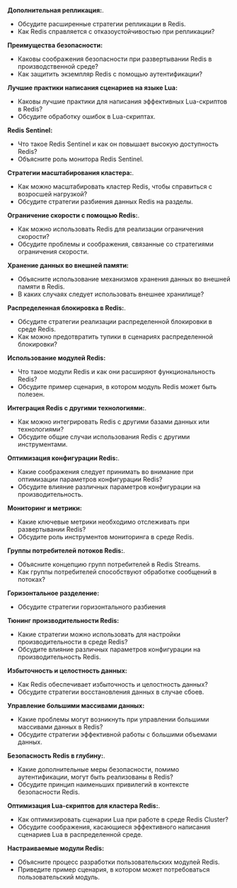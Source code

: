 **Дополнительная репликация:**.
- Обсудите расширенные стратегии репликации в Redis.
- Как Redis справляется с отказоустойчивостью при репликации?


**Преимущества безопасности:**
- Каковы соображения безопасности при развертывании Redis в производственной среде?
- Как защитить экземпляр Redis с помощью аутентификации?


**Лучшие практики написания сценариев на языке Lua:**
- Каковы лучшие практики для написания эффективных Lua-скриптов в Redis?
- Обсудите обработку ошибок в Lua-скриптах.


**Redis Sentinel:**
- Что такое Redis Sentinel и как он повышает высокую доступность Redis?
- Объясните роль монитора Redis Sentinel.


**Стратегии масштабирования кластера:**.
- Как можно масштабировать кластер Redis, чтобы справиться с возросшей нагрузкой?
- Обсудите стратегии разбиения данных Redis на разделы.


**Ограничение скорости с помощью Redis:**.
- Как можно использовать Redis для реализации ограничения скорости?
- Обсудите проблемы и соображения, связанные со стратегиями ограничения скорости.


**Хранение данных во внешней памяти:**
- Объясните использование механизмов хранения данных во внешней памяти в Redis.
- В каких случаях следует использовать внешнее хранилище?


**Распределенная блокировка в Redis:**.
- Обсудите стратегии реализации распределенной блокировки в среде Redis.
- Как можно предотвратить тупики в сценариях распределенной блокировки?


**Использование модулей Redis:**
- Что такое модули Redis и как они расширяют функциональность Redis?
- Обсудите пример сценария, в котором модуль Redis может быть полезен.


**Интеграция Redis с другими технологиями:**.
- Как можно интегрировать Redis с другими базами данных или технологиями?
- Обсудите общие случаи использования Redis с другими инструментами.


**Оптимизация конфигурации Redis:**.
- Какие соображения следует принимать во внимание при оптимизации параметров конфигурации Redis?
- Обсудите влияние различных параметров конфигурации на производительность.


**Мониторинг и метрики:**
- Какие ключевые метрики необходимо отслеживать при развертывании Redis?
- Обсудите роль инструментов мониторинга в среде Redis.


**Группы потребителей потоков Redis:**.
- Объясните концепцию групп потребителей в Redis Streams.
- Как группы потребителей способствуют обработке сообщений в потоках?


**Горизонтальное разделение:**
- Обсудите стратегии горизонтального разбиения


**Тюнинг производительности Redis:**
- Какие стратегии можно использовать для настройки производительности в среде Redis?
- Обсудите влияние различных параметров конфигурации на производительность Redis.


**Избыточность и целостность данных:**
- Как Redis обеспечивает избыточность и целостность данных?
- Обсудите стратегии восстановления данных в случае сбоев.


**Управление большими массивами данных:**
- Какие проблемы могут возникнуть при управлении большими массивами данных в Redis?
- Обсудите стратегии эффективной работы с большими объемами данных.


**Безопасность Redis в глубину:**.
- Какие дополнительные меры безопасности, помимо аутентификации, могут быть реализованы в Redis?
- Обсудите принцип наименьших привилегий в контексте безопасности Redis.


**Оптимизация Lua-скриптов для кластера Redis:**.
- Как оптимизировать сценарии Lua при работе в среде Redis Cluster?
- Обсудите соображения, касающиеся эффективного написания сценариев Lua в распределенной среде.


**Настраиваемые модули Redis:**
- Объясните процесс разработки пользовательских модулей Redis.
- Приведите пример сценария, в котором может потребоваться пользовательский модуль.